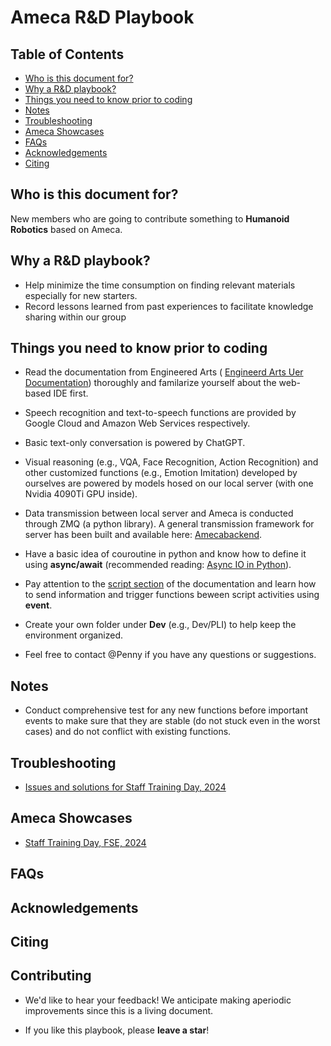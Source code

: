 
# Ameca R&D Playbook

## Table of Contents
- [Who is this document for?](#who-is-this-document-for)
- [Why a R&D playbook?](#why-a-rd-playbook)
- [Things you need to know prior to coding](#things-you-need-to-know-prior-to-coding)
- [Notes](#notes)
- [Troubleshooting](#troubleshooting)
- [Ameca Showcases](#ameca-showcases)
- [FAQs](#faqs)
- [Acknowledgements](#acknowledgements)
- [Citing](#citing)

## Who is this document for?
New members who are going to contribute something to **Humanoid Robotics** based on Ameca.

## Why a R&D playbook?
- Help minimize the time consumption on finding relevant materials especially for new starters.
- Record lessons learned from past experiences to facilitate knowledge sharing within our group

## Things you need to know prior to coding

- Read the documentation from Engineered Arts (
[Engineerd Arts Uer Documentation](https://docs.engineeredarts.co.uk/)) thoroughly and familarize yourself about the web-based IDE first.

- Speech recognition and text-to-speech functions are provided by Google Cloud and Amazon Web Services respectively. 
- Basic text-only conversation is powered by ChatGPT.
- Visual reasoning (e.g., VQA, Face Recognition, Action Recognition) and other customized functions (e.g., Emotion Imitation) developed by ourselves are powered by models hosed on our local server (with one Nvidia 4090Ti GPU inside). 
- Data transmission between local server and Ameca is conducted through ZMQ (a python library). A general transmission framework for server has been built and available here: [Amecabackend](https://github.com/lipzh5/AmecaBackend).

- Have a basic idea of couroutine in python and know how to define it using **async/await**  (recommended reading: [Async IO in Python](https://realpython.com/async-io-python/)).

- Pay attention to the [script section](https://docs.engineeredarts.co.uk/user/scripts) of the documentation and learn how to send information and trigger functions beween script activities using **event**.

- Create your own folder under **Dev** (e.g., Dev/PLI) to help keep the environment organized.

- Feel free to contact @Penny if you have any questions or suggestions.

## Notes
- Conduct comprehensive test for any new functions before important events to make sure that they are stable (do not stuck even in the worst cases) and do not conflict with existing functions.

## Troubleshooting
- [Issues and solutions for Staff Training Day, 2024](./Issues.md)

## Ameca Showcases
- [Staff Training Day, FSE, 2024](https://www.linkedin.com/posts/macquarie-university-faculty-of-science-and-engineering_macquarieuniversity-mqschoolofcomputing-airobot-ugcPost-7214482532543709184-Khy4/?utm_source=share&utm_medium=member_desktop)



## FAQs

## Acknowledgements

## Citing

## Contributing
- We'd like to hear your feedback! We anticipate making aperiodic improvements since this is a living document. 

- If you like this playbook, please **leave a star**!
